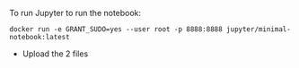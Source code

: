To run Jupyter to run the notebook:

`docker run -e GRANT_SUDO=yes --user root -p 8888:8888 jupyter/minimal-notebook:latest`

- Upload the 2 files
